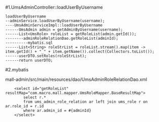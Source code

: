 #1.UmsAdminController::loadUserByUsername

```
loadUserByUsername
--adminService.loadUserByUsername(username);
----UmsAdminServiceImpl::loadUserByUsername
------UmsAdmin admin = getAdminByUsername(username);
------List<UmsRole> roleList = getRoleList(admin.getId());
--------adminRoleRelationDao.getRoleList(adminId);
----------mybatis.sql
------List<String> roleStrList = roleList.stream().map(item -> item.getId() + "_" + item.getName()).collect(Collectors.toList());
------userDTO.setRoles(roleStrList);
------return userDTO;
```

#2.mybatis

mall-admin/src/main/resources/dao/UmsAdminRoleRelationDao.xml
```
    <select id="getRoleList" resultMap="com.macro.mall.mapper.UmsRoleMapper.BaseResultMap">
        select r.*
        from ums_admin_role_relation ar left join ums_role r on ar.role_id = r.id
        where ar.admin_id = #{adminId}
    </select>
```